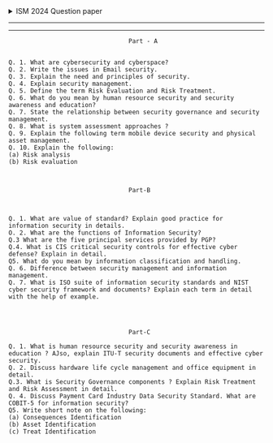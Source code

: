 <details>
  <summary>ISM 2024 Question paper</summary>

---
---

![image](https://github.com/user-attachments/assets/692afede-38a8-4277-bf03-2d8d9010cdc8)
![image](https://github.com/user-attachments/assets/41b9031e-6440-4ad0-a262-6f33185b49cf)
![image](https://github.com/user-attachments/assets/2a498aa0-40c8-497e-bb88-c4c2c23ef8e2)


</details>

---
---



```
                                 Part - A


Q. 1. What are cybersecurity and cyberspace?
Q. 2. Write the issues in Email security.
Q. 3. Explain the need and principles of security.
Q. 4. Explain security management.
Q. 5. Define the term Risk Evaluation and Risk Treatment.
Q. 6. What do you mean by human resource security and security awareness and education?
Q. 7. State the relationship between security governance and security management.
Q. 8. What is system assessment approaches ?
Q. 9. Explain the following term mobile device security and physical asset management.
Q. 10. Explain the following:
(a) Risk analysis
(b) Risk evaluation



                                 Part-B



Q. 1. What are value of standard? Explain good practice for information security in details.
O. 2. What are the functions of Information Security?
Q.3 What are the five principal services provided by PGP?
Q.4. What is CIS critical security controls for effective cyber defense? Explain in detail.
Q5. What do you mean by information classification and handling.
Q. 6. Difference between security management and information management.
Q. 7. What is ISO suite of information security standards and NIST cyber security framework and documents? Explain each term in detail with the help of example.




                                 Part-C

Q. 1. What is human resource security and security awareness in education ? AJso, explain ITU-T security documents and effective cyber security.
Q. 2. Discuss hardware life cycle management and office equipment in detail.
Q.3. What is Security Governance components ? Explain Risk Treatment and Risk Assessment in detail.
Q. 4. Discuss Payment Card Industry Data Security Standard. What are COBIT-5 for information security?
Q5. Write short note on the following:
(a) Consequences Identification
(b) Asset Identification
(c) Treat Identification




```
